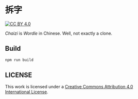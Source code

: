 # 拆字

[![CC BY 4.0][cc-by-shield]][cc-by]

_Chaizi_ is _Wordle_ in Chinese. Well, not exactly a clone.

## Build

```bash
npm run build
```

## LICENSE

This work is licensed under a [Creative Commons Attribution 4.0 International License][cc-by].

[cc-by]: http://creativecommons.org/licenses/by/4.0/
[cc-by-shield]: https://img.shields.io/badge/License-CC%20BY%204.0-lightgrey.svg